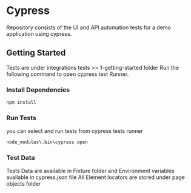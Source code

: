 # Cypress

Repository consists of the UI and API automation tests for a demo application using cypress.

## Getting Started
Tests are under integrations tests >> 1-getting-started folder
Run the following command to open cypress test Runner.

### Install Dependencies
```bash
npm install 
```
### Run Tests
you can select and run tests from cypress tests runner
```bash
node_modules\.bin\cypress open 
```

### Test Data
Tests Data are available in Fixture folder and Environment variables available in cypress.json file 
All Element locators are stored under page objects folder

